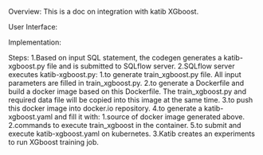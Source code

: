 Overview:
This is a doc on integration with katib XGboost.

User Interface:

Implementation:

Steps:
	1.Based on input SQL statement, the codegen generates a katib-xgboost.py file and is submitted to SQLflow server.
	2.SQLflow server executes katib-xgboost.py:
		1.to generate train_xgboost.py file. All input parameters are filled in train_xgboost.py.
		2.to generate a Dockerfile and build a docker image based on this Dockerfile. The train_xgboost.py and required data file will be copied into this image at the same time.
		3.to push this docker image into docker.io repository.
		4.to generate a katib-xgboost.yaml and fill it with:
			1.source of docker image generated above.
			2.commands to execute train_xgboost in the container.
		5.to submit and execute katib-xgboost.yaml on kubernetes.
	3.Katib creates an experiments to run XGboost training job.

